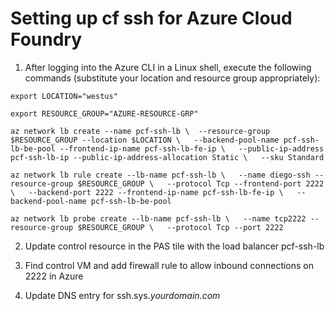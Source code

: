 # Setting up cf ssh for Azure Cloud Foundry

1. After logging into the Azure CLI in a Linux shell, execute the following commands (substitute your location and resource group appropriately):

  `export LOCATION="westus"`

  `export RESOURCE_GROUP="AZURE-RESOURCE-GRP"`

  `az network lb create --name pcf-ssh-lb \ 
  --resource-group $RESOURCE_GROUP --location $LOCATION \  
  --backend-pool-name pcf-ssh-lb-be-pool --frontend-ip-name pcf-ssh-lb-fe-ip \  
  --public-ip-address pcf-ssh-lb-ip --public-ip-address-allocation Static \  
  --sku Standard`


  `az network lb rule create --lb-name pcf-ssh-lb \  
  --name diego-ssh --resource-group $RESOURCE_GROUP \  
  --protocol Tcp --frontend-port 2222 \  
  --backend-port 2222 --frontend-ip-name pcf-ssh-lb-fe-ip \  
  --backend-pool-name pcf-ssh-lb-be-pool`


  `az network lb probe create --lb-name pcf-ssh-lb \  
  --name tcp2222 --resource-group $RESOURCE_GROUP \  
  --protocol Tcp --port 2222`

2. Update control resource in the PAS tile with the load balancer pcf-ssh-lb

3. Find control VM and add firewall rule to allow inbound connections on 2222 in Azure

4. Update DNS entry for ssh.sys._yourdomain.com_

